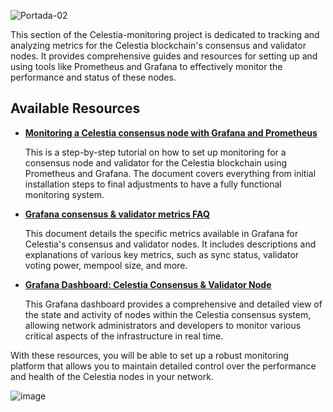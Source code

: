 ![Portada-02](https://github.com/Cumulo-pro/Celestia-monitoring/assets/2853158/be6bccbd-35b6-4f08-94b6-339e21574561)

This section of the Celestia-monitoring project is dedicated to tracking and analyzing metrics for the Celestia blockchain's consensus and validator nodes. It provides comprehensive guides and resources for setting up and using tools like Prometheus and Grafana to effectively monitor the performance and status of these nodes.

## Available Resources

- **[Monitoring a Celestia consensus node with Grafana and Prometheus](https://github.com/Cumulo-pro/Celestia-monitoring/blob/main/grafana_consensus%20/Grafana%26Prometheus.md)**

   This is a step-by-step tutorial on how to set up monitoring for a consensus node and validator for the Celestia blockchain using Prometheus and Grafana. The document covers everything from initial installation steps to final adjustments to have a fully functional monitoring system.

- **[Grafana consensus & validator metrics FAQ](https://github.com/Cumulo-pro/Celestia-monitoring/blob/main/grafana_consensus%20/grafana_consensus_metrics.md)**

   This document details the specific metrics available in Grafana for Celestia's consensus and validator nodes. It includes descriptions and explanations of various key metrics, such as sync status, validator voting power, mempool size, and more.

- **[Grafana Dashboard: Celestia Consensus & Validator Node](https://grafana.com/grafana/dashboards/21116-celestia-consensus-validator-node/)**

   This Grafana dashboard provides a comprehensive and detailed view of the state and activity of nodes within the Celestia consensus system, allowing network administrators and developers to monitor various critical aspects of the infrastructure in real time. 

With these resources, you will be able to set up a robust monitoring platform that allows you to maintain detailed control over the performance and health of the Celestia nodes in your network.

![image](https://github.com/Cumulo-pro/Celestia-monitoring/assets/2853158/8fdbedcb-0bb0-41ba-95b6-a440462778b4)
